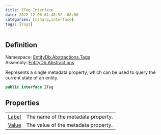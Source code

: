 ```yaml
---
title: ITag Interface
date: 2022-12-06 01:40:52 -08:00
categories: [csharp,interface]
tags: [Tags]
---
```


## Definition
Namespace: <a href='/posts/csharp.namespace.entitydb.abstractions.tags/'>EntityDb.Abstractions.Tags</a><br />
Assembly: <a href='/posts/csharp.assembly.entitydb.abstractions/'>EntityDb.Abstractions</a><br />

Represents a single metadata property, which can be used to query the current state of an entity.

```cs
public interface ITag
```
## Properties
<table><tr><td><!--/posts/csharp.notimplemented.entitydb.abstractions.tags.itag.label/--><a href='#'>Label</a></td><td>
The name of the metadata property.
</td></tr><tr><td><!--/posts/csharp.notimplemented.entitydb.abstractions.tags.itag.value/--><a href='#'>Value</a></td><td>
The value of the metadata property.
</td></tr></table>
